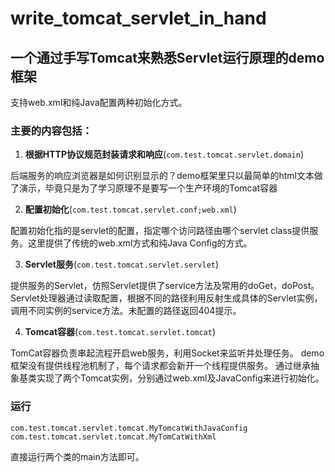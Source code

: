 # write_tomcat_servlet_in_hand

## 一个通过手写Tomcat来熟悉Servlet运行原理的demo框架

支持web.xml和纯Java配置两种初始化方式。

### 主要的内容包括：
1. **根据HTTP协议规范封装请求和响应**(`com.test.tomcat.servlet.domain`)

后端服务的响应浏览器是如何识别显示的？demo框架里只以最简单的html文本做了演示，毕竟只是为了学习原理不是要写一个生产环境的Tomcat容器

2. **配置初始化**(`com.test.tomcat.servlet.conf;web.xml`)

配置初始化指的是servlet的配置，指定哪个访问路径由哪个servlet class提供服务。这里提供了传统的web.xml方式和纯Java Config的方式。

3. **Servlet服务**(`com.test.tomcat.servlet.servlet`)

提供服务的Servlet，仿照Servlet提供了service方法及常用的doGet，doPost。
Servlet处理器通过读取配置，根据不同的路径利用反射生成具体的Servlet实例，调用不同实例的service方法。未配置的路径返回404提示。

4. **Tomcat容器**(`com.test.tomcat.servlet.tomcat`)

TomCat容器负责串起流程开启web服务，利用Socket来监听并处理任务。
demo框架没有提供线程池机制了，每个请求都会新开一个线程提供服务。
通过继承抽象基类实现了两个Tomcat实例，分别通过web.xml及JavaConfig来进行初始化。

### 运行
`com.test.tomcat.servlet.tomcat.MyTomcatWithJavaConfig`
`com.test.tomcat.servlet.tomcat.MyTomCatWithXml`

直接运行两个类的main方法即可。


